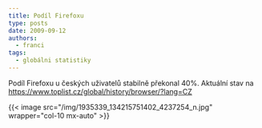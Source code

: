 ```yaml
---
title: Podíl Firefoxu
type: posts
date: 2009-09-12
authors:
  - franci
tags:
  - globálni statistiky
---
```

Podíl Firefoxu u českých uživatelů stabilně překonal 40%. Aktuální stav na https://www.toplist.cz/global/history/browser/?lang=CZ

{{< image src="/img/1935339_134215751402_4237254_n.jpg" wrapper="col-10 mx-auto" >}}
